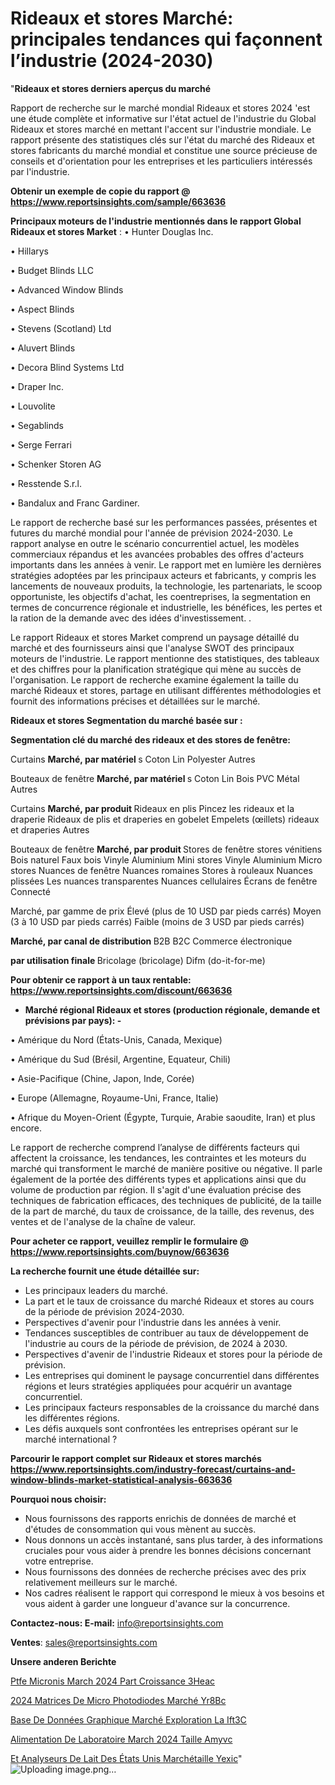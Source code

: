# Rideaux et stores Marché: principales tendances qui façonnent l’industrie (2024-2030)

"<strong>Rideaux et stores derniers aperçus du marché</strong>

Rapport de recherche sur le marché mondial Rideaux et stores 2024 'est une étude complète et informative sur l'état actuel de l'industrie du Global Rideaux et stores marché en mettant l'accent sur l'industrie mondiale. Le rapport présente des statistiques clés sur l'état du marché des Rideaux et stores fabricants du marché mondial et constitue une source précieuse de conseils et d'orientation pour les entreprises et les particuliers intéressés par l'industrie.

<strong>Obtenir un exemple de copie du rapport @ <a href=https://www.reportsinsights.com/sample/663636>https://www.reportsinsights.com/sample/663636</a></strong>

<strong>Principaux moteurs de l'industrie mentionnés dans le rapport Global Rideaux et stores Market</strong> :
• Hunter Douglas Inc.

• Hillarys

• Budget Blinds LLC

• Advanced Window Blinds

• Aspect Blinds

• Stevens (Scotland) Ltd

• Aluvert Blinds

• Decora Blind Systems Ltd

• Draper Inc.

• Louvolite

• Segablinds

• Serge Ferrari

• Schenker Storen AG

• Resstende S.r.l.

• Bandalux and Franc Gardiner.

Le rapport de recherche basé sur les performances passées, présentes et futures du marché mondial pour l'année de prévision 2024-2030. Le rapport analyse en outre le scénario concurrentiel actuel, les modèles commerciaux répandus et les avancées probables des offres d'acteurs importants dans les années à venir. Le rapport met en lumière les dernières stratégies adoptées par les principaux acteurs et fabricants, y compris les lancements de nouveaux produits, la technologie, les partenariats, le scoop opportuniste, les objectifs d'achat, les coentreprises, la segmentation en termes de concurrence régionale et industrielle, les bénéfices, les pertes et la ration de la demande avec des idées d'investissement. .

Le rapport Rideaux et stores Market comprend un paysage détaillé du marché et des fournisseurs ainsi que l'analyse SWOT des principaux moteurs de l'industrie. Le rapport mentionne des statistiques, des tableaux et des chiffres pour la planification stratégique qui mène au succès de l'organisation. Le rapport de recherche examine également la taille du marché Rideaux et stores, partage en utilisant différentes méthodologies et fournit des informations précises et détaillées sur le marché.

<strong>Rideaux et stores Segmentation du marché basée sur :</strong>

<strong> Segmentation clé du marché des rideaux et des stores de fenêtre: </strong>

Curtains <strong> Marché, par matériel </strong> s
Coton
Lin
Polyester
Autres

Bouteaux de fenêtre <strong> Marché, par matériel </strong> s
Coton
Lin
Bois
PVC
Métal
Autres

Curtains <strong> Marché, par produit </strong>
Rideaux en plis
Pincez les rideaux et la draperie
Rideaux de plis et draperies en gobelet
Empelets (œillets) rideaux et draperies
Autres

Bouteaux de fenêtre <strong> Marché, par produit </strong>
Stores de fenêtre
stores vénitiens
Bois naturel
Faux bois
Vinyle
Aluminium
Mini stores
Vinyle
Aluminium
Micro stores
Nuances de fenêtre
Nuances romaines
Stores à rouleaux
Nuances plissées
Les nuances transparentes
Nuances cellulaires
Écrans de fenêtre
Connecté

Marché, par gamme de prix
Élevé (plus de 10 USD par pieds carrés)
Moyen (3 à 10 USD par pieds carrés)
Faible (moins de 3 USD par pieds carrés)

<strong> Marché, par canal de distribution </strong>
B2B
B2C
Commerce électronique

<strong> par utilisation finale </strong>
Bricolage (bricolage)
Difm (do-it-for-me)

<strong>Pour obtenir ce rapport à un taux rentable: <a href=https://www.reportsinsights.com/discount/663636>https://www.reportsinsights.com/discount/663636</a></strong>
<ul>
  <li><strong>Marché régional Rideaux et stores (production régionale, demande et prévisions par pays): -</strong></li>
</ul>
• Amérique du Nord (États-Unis, Canada, Mexique)

• Amérique du Sud (Brésil, Argentine, Equateur, Chili)

• Asie-Pacifique (Chine, Japon, Inde, Corée)

• Europe (Allemagne, Royaume-Uni, France, Italie)

• Afrique du Moyen-Orient (Égypte, Turquie, Arabie saoudite, Iran) et plus encore.

Le rapport de recherche comprend l’analyse de différents facteurs qui affectent la croissance, les tendances, les contraintes et les moteurs du marché qui transforment le marché de manière positive ou négative. Il parle également de la portée des différents types et applications ainsi que du volume de production par région. Il s'agit d'une évaluation précise des techniques de fabrication efficaces, des techniques de publicité, de la taille de la part de marché, du taux de croissance, de la taille, des revenus, des ventes et de l'analyse de la chaîne de valeur.

<strong>Pour acheter ce rapport, veuillez remplir le formulaire @   <a href=https://www.reportsinsights.com/buynow/663636>https://www.reportsinsights.com/buynow/663636</a></strong>

<strong>La recherche fournit une étude détaillée sur:</strong>
<ul>
  <li>Les principaux leaders du marché.</li>
  <li>La part et le taux de croissance du marché Rideaux et stores au cours de la période de prévision 2024-2030.</li>
  <li>Perspectives d'avenir pour l'industrie dans les années à venir.</li>
  <li>Tendances susceptibles de contribuer au taux de développement de l'industrie au cours de la période de prévision, de 2024 à 2030.</li>
  <li>Perspectives d'avenir de l'industrie Rideaux et stores pour la période de prévision.</li>
  <li>Les entreprises qui dominent le paysage concurrentiel dans différentes régions et leurs stratégies appliquées pour acquérir un avantage concurrentiel.</li>
  <li>Les principaux facteurs responsables de la croissance du marché dans les différentes régions.</li>
  <li>Les défis auxquels sont confrontées les entreprises opérant sur le marché international ?</li>
</ul>

<strong>Parcourir le rapport complet sur Rideaux et stores marchés <a href=https://www.reportsinsights.com/industry-forecast/curtains-and-window-blinds-market-statistical-analysis-663636>https://www.reportsinsights.com/industry-forecast/curtains-and-window-blinds-market-statistical-analysis-663636</a></strong>

<strong>Pourquoi nous choisir:</strong>
<ul>
  <li>Nous fournissons des rapports enrichis de données de marché et d'études de consommation qui vous mènent au succès.</li>
  <li>Nous donnons un accès instantané, sans plus tarder, à des informations cruciales pour vous aider à prendre les bonnes décisions concernant votre entreprise.</li>
  <li>Nous fournissons des données de recherche précises avec des prix relativement meilleurs sur le marché.</li>
  <li>Nos cadres réalisent le rapport qui correspond le mieux à vos besoins et vous aident à garder une longueur d'avance sur la concurrence.</li>
</ul>
<strong>Contactez-nous:
</strong><strong>E-mail:</strong> <a href=mailto:info@reportsinsights.com>info@reportsinsights.com</a>

<strong>Ventes</strong>: <a href=mailto:sales@reportsinsights.com>sales@reportsinsights.com</a>

<strong>Unsere anderen Berichte</strong>

<a href=https://www.linkedin.com/pulse/ptfe-micronis%C3%A9-march%C3%A9-2024-part-croissance-3heac/>Ptfe Micronis March 2024 Part Croissance 3Heac</a>

<a href=https://www.linkedin.com/pulse/2024-matrices-de-micro-photodiodes-marché-yr8bc/>2024 Matrices De Micro Photodiodes Marché Yr8Bc</a>

<a href=https://www.linkedin.com/pulse/base-de-données-graphique-marché-exploration-la-ift3c/>Base De Données Graphique Marché Exploration La Ift3C</a>

<a href=https://www.linkedin.com/pulse/alimentation-de-laboratoire-march%C3%A9-2024-taille-amyvc/>Alimentation De Laboratoire March 2024 Taille Amyvc</a>

<a href=https://www.linkedin.com/pulse/et-analyseurs-de-lait-des-états-unis-marchétaille-yexic/>Et Analyseurs De Lait Des États Unis Marchétaille Yexic</a>"
![Uploading image.png…]()
